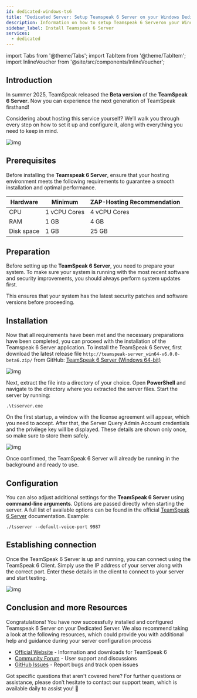```yaml
---
id: dedicated-windows-ts6
title: "Dedicated Server: Setup Teamspeak 6 Server on your Windows Dedicated Server"
description: Information on how to setup Teamspeak 6 Serveron your Windows Dedicated Server from ZAP-Hosting 
sidebar_label: Install Teamspeak 6 Server
services:
  - dedicated
---
```


import Tabs from '@theme/Tabs';
import TabItem from '@theme/TabItem';
import InlineVoucher from '@site/src/components/InlineVoucher';

## Introduction

In summer 2025, TeamSpeak released the **Beta version** of the **TeamSpeak 6 Server**. Now you can experience the next generation of TeamSpeak firsthand! 

Considering about hosting this service yourself? We’ll walk you through every step on how to set it up and configure it, along with everything you need to keep in mind.

![img](https://screensaver01.zap-hosting.com/index.php/s/4J6HJjQdRddjGFK/preview)

<InlineVoucher />



## Prerequisites

Before installing the **Teamspeak 6 Server**, ensure that your hosting environment meets the following requirements to guarantee a smooth installation and optimal performance.

| Hardware   | Minimum      | ZAP-Hosting Recommendation |
| ---------- | ------------ | -------------------------- |
| CPU        | 1 vCPU Cores | 4 vCPU Cores               |
| RAM        | 1 GB         | 4 GB                       |
| Disk space | 1 GB         | 25 GB                      |



## Preparation

Before setting up the **TeamSpeak 6 Server**, you need to prepare your system. To make sure your system is running with the most recent software and security improvements, you should always perform system updates first. 

This ensures that your system has the latest security patches and software versions before proceeding.




## Installation
Now that all requirements have been met and the necessary preparations have been completed, you can proceed with the installation of the Teamspeak 6 Server application. To install the TeamSpeak 6 Server, first download the latest release file `http://teamspeak-server_win64-v6.0.0-beta6.zip/` from GitHub: [TeamSpeak 6 Server (Windows 64-bit)](https://github.com/teamspeak/teamspeak6-server/releases/download/v6.0.0%2Fbeta6/teamspeak-server_win64-v6.0.0-beta6.zip)

![img](https://screensaver01.zap-hosting.com/index.php/s/Ywc6mMTJybbgtF5/preview)

Next, extract the file into a directory of your choice. Open **PowerShell** and navigate to the directory where you extracted the server files. Start the server by running:

```
.\tsserver.exe
```

On the first startup, a window with the license agreement will appear, which you need to accept. After that, the Server Query Admin Account credentials and the privilege key will be displayed. These details are shown only once, so make sure to store them safely.

![img](https://screensaver01.zap-hosting.com/index.php/s/rsmBkcJiAAinjE6/download)

Once confirmed, the TeamSpeak 6 Server will already be running in the background and ready to use.

##### 

## Configuration

You can also adjust additional settings for the **TeamSpeak 6 Server** using **command-line arguments**. Options are passed directly when starting the server. A full list of available options can be found in the official [TeamSpeak 6 Server](https://github.com/teamspeak/teamspeak6-server/blob/main/CONFIG.md) documentation. Example:

```
./tsserver --default-voice-port 9987
```



## Establishing connection

Once the TeamSpeak 6 Server is up and running, you can connect using the TeamSpeak 6 Client. Simply use the IP address of your server along with the correct port. Enter these details in the client to connect to your server and start testing.

![img](https://screensaver01.zap-hosting.com/index.php/s/4J6HJjQdRddjGFK/preview)



## Conclusion and more Resources

Congratulations! You have now successfully installed and configured Teamspeak 6 Server on your Dedicated Server. We also recommend taking a look at the following resources, which could provide you with additional help and guidance during your server configuration process

- [Official Website](https://teamspeak.com/en/) - Information and downloads for TeamSpeak 6
- [Community Forum](https://community.teamspeak.com/) - User support and discussions
- [GitHub Issues](https://github.com/teamspeak/teamspeak6-server/issues) - Report bugs and track open issues

Got specific questions that aren't covered here? For further questions or assistance, please don’t hesitate to contact our support team, which is available daily to assist you! 🙂

<InlineVoucher />